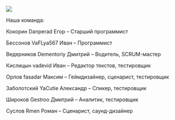 <img src="./GameLogo/GUITAR LEGEND.png">

<p>Наша команда:
<p>Кокорин Danperad Егор – Старший программист
<p>Бессонов VaFLya567 Иван – Программист
<p>Ведерников Dementoriy Дмитрий – Водитель, SCRUM-мастер
<p>Кислицын vadevid Иван – Редактор текстов, тестировщик
<p>Орлов fasadar Максим – Геймдизайнер, сценарист, тестировщик
<p>Заболотский YaCutie Александр – Спикер, тестировщик
<p>Широков Gestroo Дмитрий – Аналитик, тестировщик
<p>Суслов Rmen Роман – Сценарист, саунд-дизайнер
